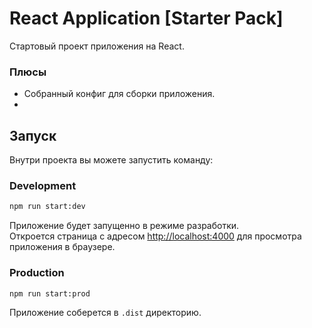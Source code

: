 # React Application [Starter Pack]

Стартовый проект приложения на React.

### Плюсы

-   Собранный конфиг для сборки приложения.
-

## Запуск

Внутри проекта вы можете запустить команду:

### Development

```sh
npm run start:dev
```

Приложение будет запущенно в режиме разработки.<br>
Откроется страница с адресом [http://localhost:4000](http://localhost:4000) для просмотра приложения в браузере.

### Production

```sh
npm run start:prod
```

Приложение соберется в `.dist` директорию.
